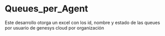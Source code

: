 # Queues_per_Agent
Este desarrollo otorga un excel con los id, nombre y estado de las queues por usuario de genesys cloud por organización
